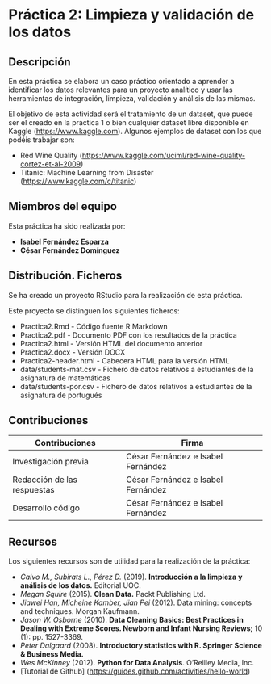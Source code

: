 # Práctica 2: Limpieza y validación de los datos

## Descripción

En esta práctica se elabora un caso práctico orientado a aprender a identificar los datos relevantes para un proyecto analítico y usar las herramientas de integración, limpieza, validación
y análisis de las mismas. 

El objetivo de esta actividad será el tratamiento de un dataset, que puede ser el creado en la práctica 1 o bien cualquier dataset libre disponible en Kaggle (https://www.kaggle.com).
Algunos ejemplos de dataset con los que podéis trabajar son:

* Red Wine Quality (https://www.kaggle.com/uciml/red-wine-quality-cortez-et-al-2009)
* Titanic: Machine Learning from Disaster (https://www.kaggle.com/c/titanic)


## Miembros del equipo
Esta práctica ha sido realizada por:

* **Isabel Fernández Esparza**
* **César Fernández Domínguez**

## Distribución. Ficheros

Se ha creado un proyecto RStudio para la realización de esta práctica. 

Este proyecto se distinguen los siguientes ficheros:

- Practica2.Rmd - Código fuente R Markdown
- Practica2.pdf - Documento PDF con los resultados de la práctica
- Practica2.html - Versión HTML del documento anterior
- Practica2.docx - Versión DOCX
- Practica2-header.html - Cabecera HTML para la versión HTML
- data/students-mat.csv - Fichero de datos relativos a estudiantes de la asignatura de matemáticas
- data/students-por.csv - Fichero de datos relativos a estudiantes de la asignatura de portugués

## Contribuciones

| Contribuciones               | Firma                              |
| ---------------------------- | ---------------------------------- |
| Investigación previa         | César Fernández e Isabel Fernández |
| Redacción de las respuestas  | César Fernández e Isabel Fernández |
| Desarrollo código            | César Fernández e Isabel Fernández |

## Recursos

Los siguientes recursos son de utilidad para la realización de la práctica:
- *Calvo M., Subirats L., Pérez D.* (2019). **Introducción a la limpieza y análisis de los datos.** Editorial UOC.
- *Megan Squire* (2015). **Clean Data.** Packt Publishing Ltd.
- *Jiawei Han, Micheine Kamber, Jian Pei* (2012). Data mining: concepts and techniques. Morgan Kaufmann.
- *Jason W. Osborne* (2010). **Data Cleaning Basics: Best Practices in Dealing with Extreme Scores. Newborn
and Infant Nursing Reviews;** 10 (1): pp. 1527-3369.
- *Peter Dalgaard* (2008). **Introductory statistics with R. Springer Science & Business Media.**
- *Wes McKinney* (2012). **Python for Data Analysis**. O’Reilley Media, Inc.
- [Tutorial de Github] (https://guides.github.com/activities/hello-world)
